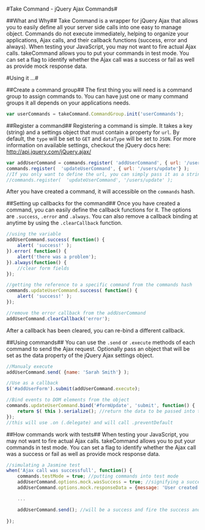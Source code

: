 #Take Command - jQuery Ajax Commands#

##What and Why##
Take Command is a wrapper for jQuery Ajax that allows you to easily define all your server side calls into one easy to manage object. Commands do not execute immediately, helping to organize your applications, Ajax calls, and their callback functions (success, error and always). When testing your JavaScript, you may not want to fire actual Ajax calls. takeCommand allows you to put your commands in test mode. You can set a flag to identify whether the Ajax call was a success or fail as well as provide mock response data.

#Using it ...#

##Create a command group##
The first thing you will need is a command group to assign commands to. You can have just one or many command groups it all depends on your applications needs.

```javascript
var userCommands = takeCommand.CommandGroup.init('userCommands');
```

##Register a command##
Registering a command is simple. It takes a key (string) and a settings object that must contain a property for `url`. By default, the `type` will be set to `GET` and `dataType` will be set to `JSON`. For more information on available settings, checkout the jQuery docs here: http://api.jquery.com/jQuery.ajax/

```javascript
var addUserCommand = commands.register( 'addUserCommand', { url: '/users/add' } ); //creating a variable
commands.register(  'updateUserCommand', { url: '/users/update'} );
//If you only want to define the url, you can simply pass it as a string literal to the second argument.
//commands.register(  'updateUserCommand', '/users/update' );
```
After you have created a command, it will accessible on the `commands` hash.

##Setting up callbacks for the command##
Once you have created a command, you can easily define the callback functions for it. The options are `.success`, `.error` and `.always`. You can also remove a callback binding at anytime by using the `.clearCallback` function.

```javascript
//using the variable
addUserCommand.success( function() {
    alert( 'success!' );
}).error( function() {
    alert('there was a problem');
}).always(function() {
    //clear form fields
});

//getting the reference to a specific command from the commands hash
commands.updateUserCommand.success( function() {
    alert( 'success!' );
});

//remove the error callback from the addUserCommand
addUserCommand.clearCallback('error');
```
After a callback has been cleared, you can re-bind a different callback.

##Using commands##
You can use the `.send` or `.execute` methods of each command to send the Ajax request. Optionally pass an object that will be set as the data property of the jQuery Ajax settings object.
```javascript
//Manualy execute
addUserCommand.send( {name: 'Sarah Smith'} );

//Use as a callback
$('#addUserForm').submit(addUserCommand.execute);

//Bind events to DOM elements from the object
commands.updateUserCommand.bind('#formUpdate', 'submit', function() {
    return $( this ).serialize(); //return the data to be passed into the Ajax call
});
//this will use .on (.delegate) and will call .preventDefault
```

##How commands work with tests##
When testing your JavaScript, you may not want to fire actual Ajax calls. takeCommand allows you to put your commands in test mode. You can set a flag to identify whether the Ajax call was a success or fail as well as provide mock response data.
```javascript
//simulating a Jasmine test
when('Ajax call was successfull', function() {
	commands.testMode = true; //putting commands into test mode
	addUserCommand.options.mock.wasSuccess = true; //signifying a successful Ajax request
	addUserCommand.options.mock.responseData = {message: 'User created successfully', userId: 7}; //the fake response data that would have come from the server

	...

	addUserCommand.send(); //will be a success and fire the success and always functions. It will also pass in the defined mock.responseData object to the callbacks
	
});
```